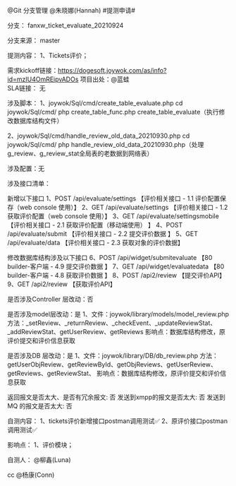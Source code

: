 @Git 分支管理 @朱晓娜(Hannah) #提测申请# 

分支： fanxw_ticket_evaluate_20210924

分支来源： master

提测内容：
1、Tickets评价；

需求kickoff链接：https://dogesoft.joywok.com/as/info?id=mzIU4OmREipvADOs
项目出处：@蓝蛙  
SLA链接： 无

涉及脚本：
1、joywok/Sql/cmd/create_table_evaluate.php
cd joywok/Sql/cmd/
php create_table_func.php create_table_evaluate（执行修改数据库结构文件）

2、joywok/Sql/cmd/handle_review_old_data_20210930.php
cd joywok/Sql/cmd/
php handle_review_old_data_20210930.php（处理g_review、g_review_stat全局表的老数据到网络表）

涉及配置：无

涉及接口清单：

新增以下接口
1、POST /api/evaluate/settings		【评价相关接口 - 1.1 评价配置保存（web console 使用）】
2、GET  /api/evaluate/settings		【评价相关接口 - 1.2 获取评价配置（web console 使用）】
3、GET  /api/evaluate/settingsmobile	【评价相关接口 - 2.1 获取评价配置（移动端使用）
】
4、POST /api/evaluate/submit		【评价相关接口 - 2.2 提交评价数据
】
5、GET  /api/evaluate/data		【评价相关接口 - 2.3 获取对象的评价数据】

修改数据库结构涉及以下接口
6、POST /api/widget/submitevaluate	【80 builder-客户端 - 4.9 提交评价数据
】
7、GET  /api/widget/evaluatedata	【80 builder-客户端 - 4.8 获取评价数据
】
8、POST /api2/review			【提交评价API】
9、GET  /api2/review			【获取评价API】


是否涉及Controller 层改动：否

是否涉及model层改动：是
1、文件：joywok/library/models/model_review.php
方法：_setReview、_returnReview、_checkEvent、_updateReviewStat、_addReviewStat、getUserReview、getReviews
影响点：数据库结构修改，原评价提交和评价信息获取

是否涉及DB 层改动：是
1、文件：joywok/library/DB/db_review.php
方法：getUserObjReview、getReviewById、getObjReviews、getUserReview、getReviews、getReviewStat、
影响点：数据库结构修改，原评价提交和评价信息获取


返回报文是否太大、是否有冗余报文: 否
发送到xmpp的报文是否太大: 否
发送到MQ 的报文是否太大: 否

自测内容：
1、tickets评价新增接口postman调用测试✅
2、原评价接口postman调用测试✅

影响点：
1、评价模块；

自测人： @柳鑫(Luna)

cc @杨康(Conn)